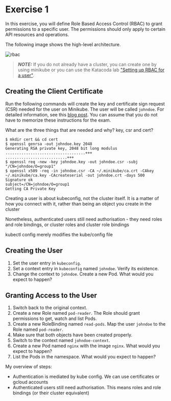 # Exercise 1

In this exercise, you will define Role Based Access Control (RBAC) to grant permissions to a specific user. The permissions should only apply to certain API resources and operations.

The following image shows the high-level architecture.

![rbac](imgs/rbac.png)

> **_NOTE:_** If you do not already have a cluster, you can create one by using minikube or you can use the Katacoda lab ["Setting up RBAC for a user"](https://learning.oreilly.com/scenarios/cka-prep-setting/9781492095477/).

## Creating the Client Certificate

Run the following commands will create the key and certificate sign request (CSR) needed for the user on Minikube. The user will be called `johndoe`. For detailed information, see this [blog post](https://www.adaltas.com/en/2019/08/07/users-rbac-kubernetes/#users-creation-and-authentication-with-x509-client-certificates). You can assume that you do not have to memorize these instructions for the exam.

What are the three things that are needed and why? key, csr and cert?

```
$ mkdir cert && cd cert
$ openssl genrsa -out johndoe.key 2048
Generating RSA private key, 2048 bit long modulus
...................................+++
...........................+++
$ openssl req -new -key johndoe.key -out johndoe.csr -subj "/CN=johndoe/O=group1"
$ openssl x509 -req -in johndoe.csr -CA ~/.minikube/ca.crt -CAkey ~/.minikube/ca.key -CAcreateserial -out johndoe.crt -days 500
Signature ok
subject=/CN=johndoe/O=group1
Getting CA Private Key
```

Creating a user is about kubeconfig, not the cluster itself. It is a matter of how you connect with it, rather than being an object you create in the cluster

Nonetheless, authenticated users still need authorisation - they need roles and role bindings, or cluster roles and cluster role bindings

kubectl config merely modifies the kube/config file

## Creating the User

1. Set the user entry in `kubeconfig`.
2. Set a context entry in `kubeconfig` named `johndoe`. Verify its existence.
3. Change the context to `johndoe`. Create a new Pod. What would you expect to happen?

## Granting Access to the User

1. Switch back to the original context.
2. Create a new Role named `pod-reader`. The Role should grant permissions to get, watch and list Pods.
3. Create a new RoleBinding named `read-pods`. Map the user `johndoe` to the Role named `pod-reader`.
4. Make sure that both objects have been created properly.
5. Switch to the context named `johndoe-context`.
6. Create a new Pod named `nginx` with the image `nginx`. What would you expect to happen?
7. List the Pods in the namespace. What would you expect to happen?

My overview of steps:
- Authentication is mediated by kube config. We can use certificates or gcloud accounts
- Authenticated users still need authorisation. This means roles and role bindings (or their cluster equivalent)